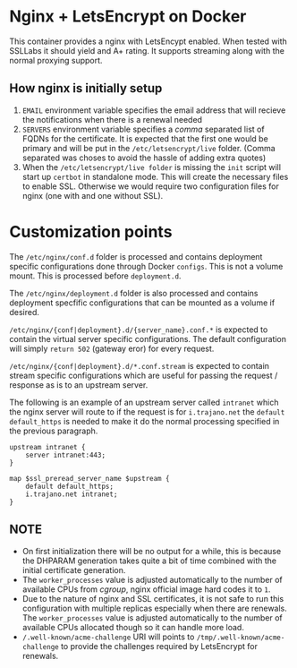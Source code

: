 # Nginx + LetsEncrypt on Docker

This container provides a nginx with LetsEncypt enabled.  When tested with SSLLabs it should yield and A+ rating.  It supports streaming along with the normal proxying support.

## How nginx is initially setup

1. `EMAIL` environment variable specifies the email address that will recieve the notifications when there is a renewal needed
2. `SERVERS` environment variable specifies a *comma* separated list of FQDNs for the certificate.  It is expected that the first one would be primary and will be put in the `/etc/letsencrypt/live` folder.  (Comma separated was choses to avoid the hassle of adding extra quotes)
3. When the `/etc/letsencrypt/live folder` is missing the `init` script will start up `certbot` in standalone mode.  This will create the necessary files to enable SSL.  Otherwise we would require two configuration files for nginx (one with and one without SSL).

# Customization points

The `/etc/nginx/conf.d` folder is processed and contains deployment specific configurations done through Docker `configs`.  This is not a volume mount.  This is processed before `deployment.d`.

The `/etc/nginx/deployment.d` folder is also processed and contains deployment specfific configurations that can be mounted as a volume if desired.

`/etc/nginx/{conf|deployment}.d/{server_name}.conf.*` is expected to contain the virtual server specific configurations.  The default configuration will simply `return 502` (gateway eror) for every request.

`/etc/nginx/{conf|deployment}.d/*.conf.stream` is expected to contain stream specific configurations which are useful for passing the request / response as is to an upstream server.

The following is an example of an upstream server called `intranet` which the nginx server will route to if the request is for `i.trajano.net` the `default default_https` is needed to make it do the normal processing specified in the previous paragraph.

    upstream intranet {
        server intranet:443;
    }

    map $ssl_preread_server_name $upstream {
        default default_https;
        i.trajano.net intranet;
    }

## NOTE

* On first initialization there will be no output for a while, this is because the DHPARAM generation takes quite a bit of time combined with the initial certificate generation.
* The `worker_processes` value is adjusted automatically to the number of available CPUs from *cgroup*, nginx official image hard codes it to `1`.
* Due to the nature of nginx and SSL certificates, it is not safe to run this configuration with multiple replicas especially when there are renewals.  The `worker_processes` value is adjusted automatically to the number of available CPUs allocated though so it can handle more load.
* `/.well-known/acme-challenge` URI will points to `/tmp/.well-known/acme-challenge` to provide the challenges required by LetsEncrypt for renewals.
